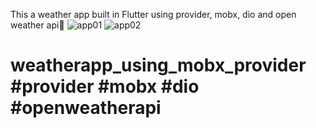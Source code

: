 This a weather app built in Flutter using provider, mobx, dio and open weather api💙
![app01](https://user-images.githubusercontent.com/70325196/163477800-d70b5112-9cc7-424e-9138-98f31bdf7640.PNG)
![app02](https://user-images.githubusercontent.com/70325196/163477656-2fb6d9db-c474-463d-9ede-34955a41c6d8.PNG)

# weatherapp_using_mobx_provider #provider #mobx #dio #openweatherapi
